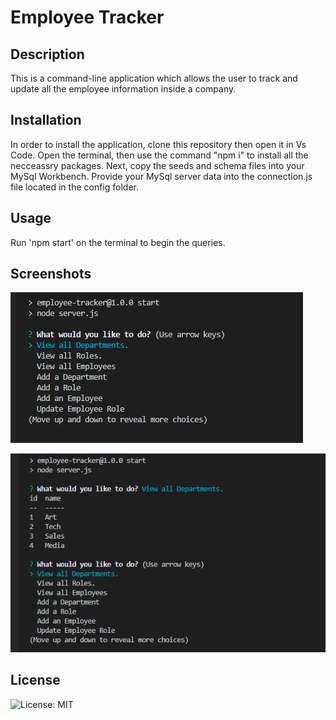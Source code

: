 # Employee Tracker

## Description

This is a command-line application which allows the user to track and update all the employee information inside a company. 

## Installation

In order to install the application, clone this repository then open it in Vs Code. Open the terminal, then use the command "npm i" to install all the necceassry packages. Next, copy the seeds and schema files into your MySql Workbench. Provide your MySql server data into the connection.js file located in the config folder.

## Usage
Run 'npm start' on the terminal to begin the queries.

## Screenshots

![Preview](./img/employeetrack.png)

![Preview](./img/department.png)

## License

![License: MIT](https://img.shields.io/badge/License-MIT-yellow.svg)